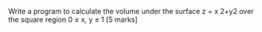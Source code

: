 Write a program to calculate the volume under the surface z = x
2+y2 over the square region 0 ≤ x, y ≤ 1 [5 marks]
